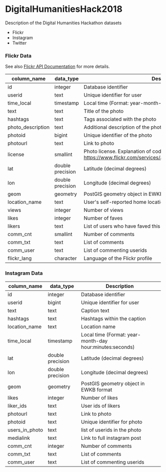 # DigitalHumanitiesHack2018
Description of the Digital Humanities Hackathon datasets 

- Flickr
- Instagram
- Twitter


### Flickr Data

See also [Flickr API Documentation](https://www.flickr.com/services/api/) for more details. 


| column_name       | data_type        | Description                                                                                                                |
|-------------------|------------------|----------------------------------------------------------------------------------------------------------------------------|
| id                | integer          | Database identifier                                                                                                        |
| userid            | text             | Unique identifier for user                                                                                                 |
| time_local        | timestamp        | Local time (Format: year-month-day hour:minutes:seconds)                                                                   |
| text              | text             | Title of the photo                                                                                                         |
| hashtags          | text             | Tags associated with the photo                                                                                             |
| photo_description | text             | Additional description of the photo                                                                                        |
| photoid           | bigint           | Unique identifier of the photo                                                                                             |
| photourl          | text             | Link to photo                                                                                                              |
| license           | smallint         | Photo license. Explanation of codes in Flickr API: https://www.flickr.com/services/api/flickr.photos.licenses.getInfo.html |
| lat               | double precision | Latitude (decimal degrees)                                                                                                 |
| lon               | double precision | Longitude (decimal degrees)                                                                                                |
| geom              | geometry         | PostGIS geometry object in EWKB format                                                                                     |
| location_name     | text             | User's self-reported home location                                                                                         |
| views             | integer          | Number of views                                                                                                            |
| likes             | integer          | Number of faves                                                                                                            |
| likers            | text             | List of users who have faved this photo                                                                                    |
| comm_cnt          | smallint         | Number of comments                                                                                                         |
| comm_txt          | text             | List of comments                                                                                                           |
| comm_user         | text             | List of commenting userids                                                                                                 |
| flickr_lang       | character        | Language of the Flickr profile                                                                                             |




### Instagram Data

| column_name    | data_type        | Description                                              |
|----------------|------------------|----------------------------------------------------------|
| id             | integer          | Database identifier                                      |
| userid         | bigint           | Unique identifier for user                               |
| text           | text             | Caption text                                             |
| hashtags       | text             | Hashtags within the caption                              |
| location_name  | text             | Location name                                            |
| time_local     | timestamp        | Local time (Format: year-month-day hour:minutes:seconds) |
| lat            | double precision | Latitude (decimal degrees)                               |
| lon            | double precision | Longitude (decimal degrees)                              |
| geom           | geometry         | PostGIS geometry object in EWKB format                   |
| likes          | integer          | Number of likes                                          |
| liker_ids      | text             | User ids of likers                                       |
| photourl       | text             | Link to photo                                            |
| photoid        | text             | Unique identifier for photo                              |
| users_in_photo | text             | list of userids in the photo                             |
| medialink      | text             | Link to full instagram post                              |
| comm_cnt       | integer          | Number of comments                                       |
| comm_txt       | text             | List of comments                                         |
| comm_user      | text             | List of commenting userids                               |



